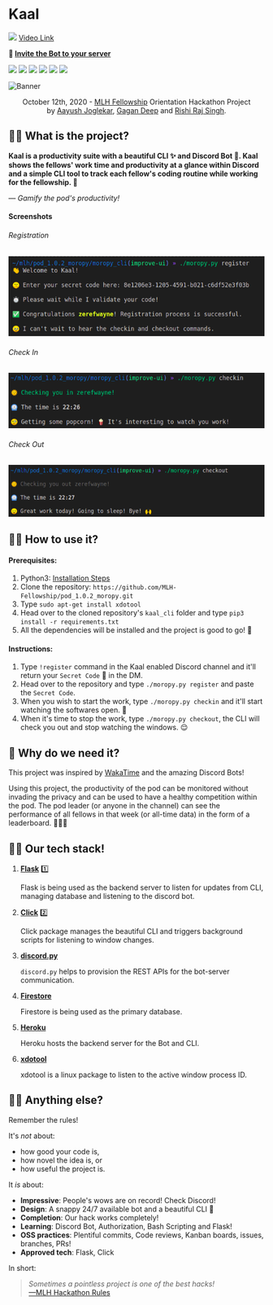 # Kaal  
![](https://img.shields.io/youtube/views/_bkIw7igeJM?label=Views&style=for-the-badge) [Video Link](https://www.youtube.com/watch?v=_bkIw7igeJM)
  
**🤖 [Invite the Bot to your server](https://discord.com/oauth2/authorize?client_id=763677336813436950&permissions=8&scope=bot)**
  
![](https://img.shields.io/badge/commit%20activity-+70-blue) ![](https://github.com/MLH-Fellowship/0.2.1-fellowbook) ![](https://img.shields.io/badge/build-passing-brightgreen) ![](https://img.shields.io/badge/contributors-only%203-orange) ![](https://img.shields.io/badge/version-1.0.0-yellow) ![](https://img.shields.io/badge/learned%20a%20lot-yes-blue)  
  
![Banner](https://github.com/MLH-Fellowship/pod_1.0.2_moropy/blob/master/branding/github_banner.png)  

<p align="center">
    October 12th, 2020 - <a href='https://fellowship.mlh.io/'>MLH Fellowship</a> Orientation Hackathon Project<br>
    by <a href='https://github.com/zerefwayne'>Aayush Joglekar</a>, <a href='https://github.com/pandafy'>Gagan Deep</a> and <a href='https://github.com/rish07'>Rishi Raj Singh</a>.
</p>

## 💁‍♂️ What is the project?

**Kaal is a productivity suite with a beautiful CLI ✨ and Discord Bot 🤖. Kaal shows the fellows' work time and productivity at a glance within Discord and a simple CLI tool to track each fellow's coding routine while working for the fellowship. 💪**

— *Gamify the pod's productivity!*

#### Screenshots

###### Registration

![Registration Demo](https://github.com/MLH-Fellowship/pod_1.0.2_kaal/blob/master/branding/register_demo.png)  
  
###### Check In

![Check In](https://github.com/MLH-Fellowship/pod_1.0.2_kaal/blob/master/branding/Screenshot%20from%202020-10-13%2001-12-17.png)

###### Check Out

![Check Out](https://github.com/MLH-Fellowship/pod_1.0.2_kaal/blob/master/branding/Screenshot%20from%202020-10-13%2001-12-26.png)

## 🧑‍🔬 How to use it?

#### Prerequisites:

1. Python3: [Installation Steps](https://phoenixnap.com/kb/how-to-install-python-3-ubuntu)
2. Clone the repository: `https://github.com/MLH-Fellowship/pod_1.0.2_moropy.git`
3. Type `sudo apt-get install xdotool`
4. Head over to the cloned repository's `kaal_cli` folder and type `pip3 install -r requirements.txt`
5. All the dependencies will be installed and the project is good to go! 🎉


#### Instructions:

1. Type `!register` command in the Kaal enabled Discord channel and it'll return your `Secret Code` 🤫 in the DM.
2. Head over to the repository and type `./moropy.py register` and paste the `Secret Code`.
3. When you wish to start the work, type `./moropy.py checkin` and it'll start watching the softwares open. 👀
4. When it's time to stop the work, type `./moropy.py checkout`, the CLI will check you out and stop watching the windows. 😌

## 🙇 Why do we need it?

This project was inspired by [WakaTime](https://wakatime.com/) and the amazing Discord Bots! 

Using this project, the productivity of the pod can be monitored without invading the privacy and can be used to have a healthy competition within the pod. The pod leader (or anyone in the channel) can see the performance of all fellows in that week (or all-time data) in the form of a leaderboard. 🧑🏻‍💻

## 🧑‍💻 Our tech stack!

1. **[Flask](https://flask.palletsprojects.com/en/1.1.x/)** 1️⃣

    Flask is being used as the backend server to listen for updates from CLI, managing database and listening to the discord bot.

2. **[Click](https://pypi.org/project/click/)** 2️⃣

    Click package manages the beautiful CLI and triggers background scripts for listening to window changes.

3. **[discord.py](https://pypi.org/project/discord.py/)**

    `discord.py` helps to provision the REST APIs for the bot-server communication.

4. **[Firestore](https://firebase.google.com/docs/firestore)**

    Firestore is being used as the primary database.

5. **[Heroku](https://www.heroku.com/)**

    Heroku hosts the backend server for the Bot and CLI.

6. **[xdotool](https://www.howtoinstall.me/ubuntu/18-04/xdotool/)**

    xdotool is a linux package to listen to the active window process ID.

## 🙏🏻 Anything else?

Remember the rules!

It's _not_ about:

- how good your code is,
- how novel the idea is, or
- how useful the project is.

It _is_ about:

- **Impressive**: People's wows are on record! Check Discord!
- **Design**: A snappy 24/7 available bot and a beautiful CLI :stars:
- **Completion**: Our hack works completely!
- **Learning**: Discord Bot, Authorization, Bash Scripting and Flask!
- **OSS practices**: Plentiful commits, Code reviews, Kanban boards, issues, branches, PRs!
- **Approved tech**: Flask, Click

In short:

> _Sometimes a pointless project is one of the best hacks!_<br> [—MLH Hackathon Rules](https://github.com/MLH-Fellowship/fellows-0/blob/master/orientation-hackathon/rules.md)
